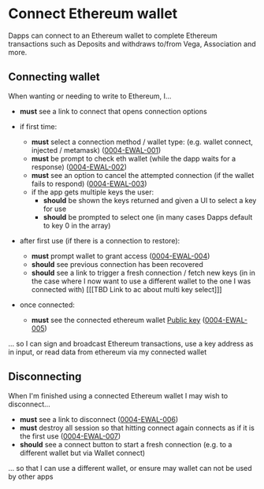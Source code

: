 # Connect Ethereum wallet

Dapps can connect to an Ethereum wallet to complete Ethereum transactions such as Deposits and withdraws to/from Vega,  Association and more.

## Connecting wallet

When wanting or needing to write to Ethereum, I...

- **must** see a link to connect that opens connection options

- if first time:
  - **must** select a connection method / wallet type: (e.g. wallet connect, injected / metamask) (<a name="0004-EWAL-001" href="#0004-EWAL-001">0004-EWAL-001</a>)
  - **must** be prompt to check eth wallet (while the dapp waits for a response) (<a name="0004-EWAL-002" href="#0004-EWAL-002">0004-EWAL-002</a>)
  - **must** see an option to cancel the attempted connection (if the wallet fails to respond) (<a name="0004-EWAL-003" href="#0004-EWAL-003">0004-EWAL-003</a>)
  - if the app gets multiple keys the user: 
    - **should** be shown the keys returned and given a UI to select a key for use
    - **should** be prompted to select one (in many cases Dapps default to key 0 in the array)
- after first use (if there is a connection to restore):
  - **must** prompt wallet to grant access (<a name="0004-EWAL-004" href="#0004-EWAL-004">0004-EWAL-004</a>)
  - **should** see previous connection has been recovered
  - **should** see a link to trigger a fresh connection / fetch new keys (in in the case where I now want to use a different wallet to the one I was connected with) [[[TBD Link to ac about multi key select]]]
- once connected:
  - **must** see the connected ethereum wallet [Public key](7001-DATA-data_display.md#public-keys) (<a name="0004-EWAL-005" href="#0004-EWAL-005">0004-EWAL-005</a>)

... so I can sign and broadcast Ethereum transactions, use a key address as in input, or read data from ethereum via my connected wallet 

## Disconnecting

When I'm finished using a connected Ethereum wallet I may wish to disconnect...

- **must** see a link to disconnect  (<a name="0004-EWAL-006" href="#0004-EWAL-006">0004-EWAL-006</a>)
- **must** destroy all session so that hitting connect again connects as if it is the first use (<a name="0004-EWAL-007" href="#0004-EWAL-007">0004-EWAL-007</a>)
- **should** see a connect button to start a fresh connection (e.g. to a different wallet but via Wallet connect)

... so that I can use a different wallet, or ensure may wallet can not be used by other apps 